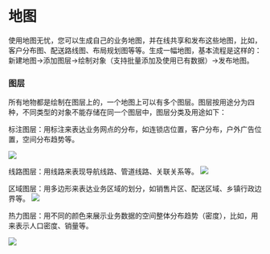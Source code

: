 # 地图

使用地图无忧，您可以生成自己的业务地图，并在线共享和发布这些地图，比如，客户分布图、配送路线图、布局规划图等等。生成一幅地图，基本流程是这样的：新建地图->添加图层->绘制对象（支持批量添加及使用已有数据）->发布地图。


### **图层**


所有地物都是绘制在图层上的，一个地图上可以有多个图层。图层按用途分为四种，不同类型的对象不能存储在同一个图层中，图层分类及用途如下：

标注图层：用标注来表达业务网点的分布，如连锁店位置，客户分布，户外广告位置，空间分布趋势等。

![](http://pic.dituwuyou.com/map%2Fpicture%2Fmarker-layer.jpg)

线路图层：用线路来表现导航线路、管道线路、关联关系等。
![](http://pic.dituwuyou.com/map%2Fpicture%2Fline-layer.jpg)

区域图层：用多边形来表达业务区域的划分，如销售片区、配送区域、乡镇行政边界等。
![](http://pic.dituwuyou.com/map%2Fpicture%2Fregion-layer.jpg)

热力图层：用不同的颜色来展示业务数据的空间整体分布趋势（密度），比如，用来表示人口密度、销量等。

![](http://pic.dituwuyou.com/map%2Fpicture%2Fheatmap-layer.jpg)


